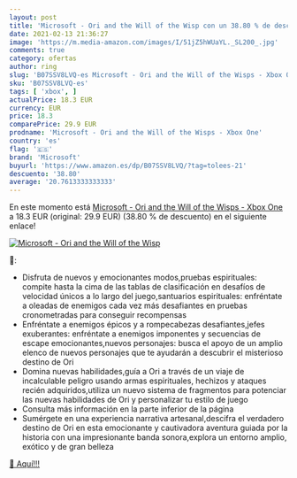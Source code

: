 ```yaml
---
layout: post
title: 'Microsoft - Ori and the Will of the Wisp con un 38.80 % de descuento'
date: 2021-02-13 21:36:27
image: 'https://m.media-amazon.com/images/I/51jZ5hWUaYL._SL200_.jpg'
comments: true
category: ofertas
author: ring
slug: 'B07SSV8LVQ-es Microsoft - Ori and the Will of the Wisps - Xbox One'
sku: 'B07SSV8LVQ-es'
tags: [ 'xbox', ]
actualPrice: 18.3 EUR
currency: EUR
price: 18.3
comparePrice: 29.9 EUR
prodname: 'Microsoft - Ori and the Will of the Wisps - Xbox One'
country: 'es'
flag: '🇪🇸'
brand: 'Microsoft'
buyurl: 'https://www.amazon.es/dp/B07SSV8LVQ/?tag=tolees-21'
descuento: '38.80'
average: '20.7613333333333'
---
```


En este momento está [Microsoft - Ori and the Will of the Wisps - Xbox One](https://www.amazon.es/dp/B07SSV8LVQ/?tag=tolees-21) a 18.3 EUR (original: 29.9 EUR) (38.80 %  de descuento) en el siguiente enlace!

[![Microsoft - Ori and the Will of the Wisp](https://m.media-amazon.com/images/I/51jZ5hWUaYL._SL200_.jpg)](https://www.amazon.es/dp/B07SSV8LVQ/?tag=tolees-21)

🔎:

- Disfruta de nuevos y emocionantes modos,pruebas espirituales: compite hasta la cima de las tablas de clasificación en desafíos de velocidad únicos a lo largo del juego,santuarios espirituales: enfréntate a oleadas de enemigos cada vez más desafiantes en pruebas cronometradas para conseguir recompensas
- Enfréntate a enemigos épicos y a rompecabezas desafiantes,jefes exuberantes: enfréntate a enemigos imponentes y secuencias de escape emocionantes,nuevos personajes: busca el apoyo de un amplio elenco de nuevos personajes que te ayudarán a descubrir el misterioso destino de Ori
- Domina nuevas habilidades,guía a Ori a través de un viaje de incalculable peligro usando armas espirituales, hechizos y ataques recién adquiridos,utiliza un nuevo sistema de fragmentos para potenciar las nuevas habilidades de Ori y personalizar tu estilo de juego
- Consulta más información en la parte inferior de la página
- Sumérgete en una experiencia narrativa artesanal,descifra el verdadero destino de Ori en esta emocionante y cautivadora aventura guiada por la historia con una impresionante banda sonora,explora un entorno amplio, exótico y de gran belleza

[🛒 Aquí!!!](https://www.amazon.es/dp/B07SSV8LVQ/?tag=tolees-21)
